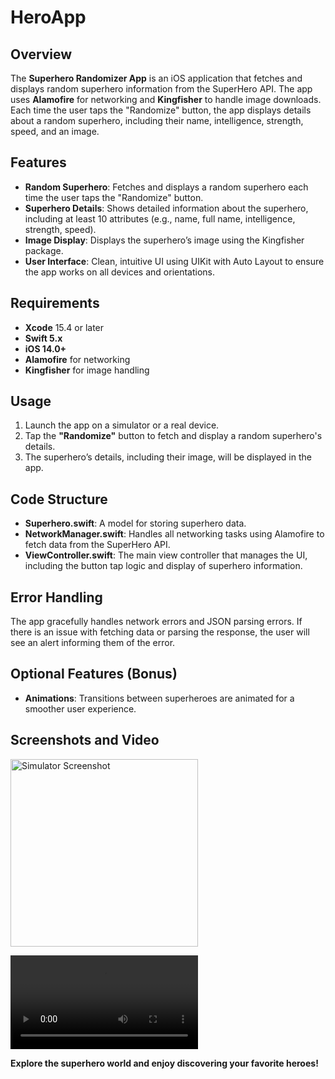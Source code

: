# HeroApp

## Overview
The **Superhero Randomizer App** is an iOS application that fetches and displays random superhero information from the SuperHero API. The app uses **Alamofire** for networking and **Kingfisher** to handle image downloads. Each time the user taps the "Randomize" button, the app displays details about a random superhero, including their name, intelligence, strength, speed, and an image.

## Features
- **Random Superhero**: Fetches and displays a random superhero each time the user taps the "Randomize" button.
- **Superhero Details**: Shows detailed information about the superhero, including at least 10 attributes (e.g., name, full name, intelligence, strength, speed).
- **Image Display**: Displays the superhero’s image using the Kingfisher package.
- **User Interface**: Clean, intuitive UI using UIKit with Auto Layout to ensure the app works on all devices and orientations.

## Requirements
- **Xcode** 15.4 or later
- **Swift 5.x**
- **iOS 14.0+**
- **Alamofire** for networking
- **Kingfisher** for image handling

## Usage

1. Launch the app on a simulator or a real device.
2. Tap the **"Randomize"** button to fetch and display a random superhero's details.
3. The superhero’s details, including their image, will be displayed in the app.

## Code Structure
- **Superhero.swift**: A model for storing superhero data.
- **NetworkManager.swift**: Handles all networking tasks using Alamofire to fetch data from the SuperHero API.
- **ViewController.swift**: The main view controller that manages the UI, including the button tap logic and display of superhero information.

## Error Handling
The app gracefully handles network errors and JSON parsing errors. If there is an issue with fetching data or parsing the response, the user will see an alert informing them of the error.

## Optional Features (Bonus)
- **Animations**: Transitions between superheroes are animated for a smoother user experience.

## Screenshots and Video
<img src="https://github.com/user-attachments/assets/873d9d73-8e13-45a6-9838-998614d50f42" width="300" alt="Simulator Screenshot">

<video src="https://github.com/user-attachments/assets/4e3907ab-04e3-4444-9718-bc1e3df41de9
.mp4" controls width="300"></video>

**Explore the superhero world and enjoy discovering your favorite heroes!**  
